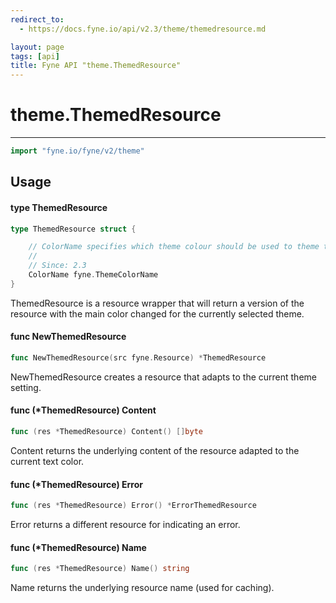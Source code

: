 ```yaml
---
redirect_to:
  - https://docs.fyne.io/api/v2.3/theme/themedresource.md

layout: page
tags: [api]
title: Fyne API "theme.ThemedResource"
---
```



# theme.ThemedResource
---
```go
import "fyne.io/fyne/v2/theme"
```

## Usage

#### type ThemedResource

```go
type ThemedResource struct {

	// ColorName specifies which theme colour should be used to theme the resource
	//
	// Since: 2.3
	ColorName fyne.ThemeColorName
}
```

ThemedResource is a resource wrapper that will return a version of the resource with the main color changed for the currently selected theme.

#### func  NewThemedResource

```go
func NewThemedResource(src fyne.Resource) *ThemedResource
```
NewThemedResource creates a resource that adapts to the current theme setting.

#### func (*ThemedResource) Content

```go
func (res *ThemedResource) Content() []byte
```
Content returns the underlying content of the resource adapted to the current text color.

#### func (*ThemedResource) Error

```go
func (res *ThemedResource) Error() *ErrorThemedResource
```
Error returns a different resource for indicating an error.

#### func (*ThemedResource) Name

```go
func (res *ThemedResource) Name() string
```
Name returns the underlying resource name (used for caching).
